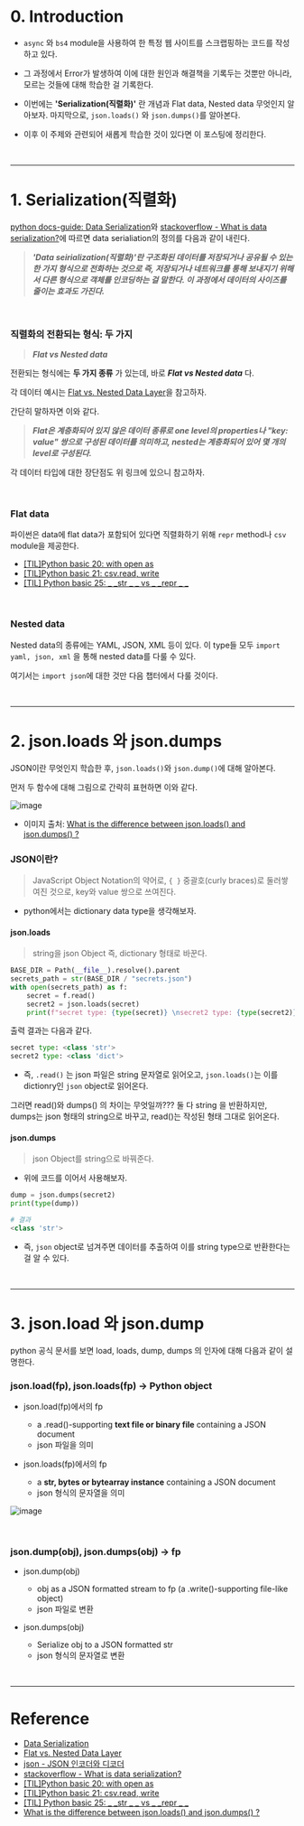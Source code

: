 # 0. Introduction 


- `async` 와 `bs4` module을 사용하여 한 특정 웹 사이트를 스크랩핑하는 코드를 작성하고 있다.

- 그 과정에서 Error가 발생하여 이에 대한 원인과 해결책을 기록두는 것뿐만 아니라, 모르는 것들에 대해 학습한 걸 기록한다. 

- 이번에는 **'Serialization(직렬화)'** 란 개념과 Flat data, Nested data 무엇인지 알아보자. 마지막으로, `json.loads()` 와 `json.dumps()`를 알아본다. 

- 이후 이 주제와 관련되어 새롭게 학습한 것이 있다면 이 포스팅에 정리한다.  

<br>

---

# 1. Serialization(직렬화)

[python docs-guide: Data Serialization](https://docs.python-guide.org/scenarios/serialization/)와 [stackoverflow - What is data serialization?](https://stackoverflow.com/questions/11817950/what-is-data-serialization)에 따르면 data serialiation의 정의를 다음과 같이 내린다. 

> **_'Data seirialization(직렬화)'란 구조화된 데이터를 저장되거나 공유될 수 있는 한 가지 형식으로 전화하는 것으로 즉, 저장되거나 네트워크를 통해 보내지기 위해서 다른 형식으로 객체를 인코딩하는 걸 말한다. 이 과정에서 데이터의 사이즈를 줄이는 효과도 가진다._**


<br>

### 직렬화의 전환되는 형식: 두 가지

> **_Flat vs Nested data_**

전환되는 형식에는 **두 가지 종류** 가 있는데, 바로 **_Flat vs Nested data_** 다. 


각 데이터 예시는 [Flat vs. Nested Data Layer](https://community.tealiumiq.com/t5/TLC-Blog/Flat-vs-Nested-Data-Layer/ba-p/31395)을 참고하자.


간단히 말하자면 이와 같다.

> **_Flat은 계층화되어 있지 않은 데이터 종류로 one level의 properties나 "key: value" 쌍으로 구성된 데이터를 의미하고, nested는 계층화되어 있어 몇 개의 level로 구성된다._**

각 데이터 타입에 대한 장단점도 위 링크에 있으니 참고하자. 


<br>

### Flat data

파이썬은 data에 flat data가 포함되어 있다면 직렬화하기 위해 `repr` method나 `csv` module을 제공한다.  

- [[TIL]Python basic 20: with open as](https://jeha00.github.io/post/python/python_basic_20_filewriteread_1/)
- [[TIL]Python basic 21: csv.read, write](https://jeha00.github.io/post/python/python_basic_21_filereadwrite_2/)
- [[TIL] Python basic 25: _ _str _ _ vs _ _repr _ _](https://jeha00.github.io/post/python/python_basic_25_str_repr/)



<br>

### Nested data 

Nested data의 종류에는 YAML, JSON, XML 등이 있다. 이 type들 모두 `import yaml, json, xml` 을 통해 nested data를 다룰 수 있다.  

여기서는 `import json`에 대한 것만 다음 챕터에서 다룰 것이다.  


<br>


---


# 2. json.loads 와 json.dumps


JSON이란 무엇인지 학습한 후, `json.loads()`와 `json.dump()`에 대해 알아본다. 

먼저 두 함수에 대해 그림으로 간략히 표현하면 이와 같다.


![image](https://user-images.githubusercontent.com/78094972/182030027-6d2756d3-0e0f-42ec-a36e-14376bff605b.PNG)

- 이미지 출처: [What is the difference between json.loads() and json.dumps() ?](https://www.educative.io/answers/what-is-the-difference-between-jsonloads-and-jsondumps) 



### JSON이란?

> JavaScript Object Notation의 약어로, `{ }` 중괄호(curly braces)로 둘러쌓여진 것으로, key와 value 쌍으로 쓰여진다.  

- python에서는 dictionary data type을 생각해보자.  

#### json.loads

> string을 json Object 즉, dictionary 형태로 바꾼다.

```python
BASE_DIR = Path(__file__).resolve().parent
secrets_path = str(BASE_DIR / "secrets.json")
with open(secrets_path) as f:
    secret = f.read()
    secret2 = json.loads(secret)
    print(f"secret type: {type(secret)} \nsecret2 type: {type(secret2)}")
```

출력 결과는 다음과 같다. 

```python
secret type: <class 'str'> 
secret2 type: <class 'dict'>
```

- 즉, `.read()` 는 json 파일은 string 문자열로 읽어오고, `json.loads()`는 이를 dictionry인 `json` object로 읽어온다.   


그러면 read()와 dumps() 의 차이는 무엇일까??? 
둘 다 string 을 반환하지만, dumps는 json 형태의 string으로 바꾸고, read()는 작성된 형태 그대로 읽어온다.

#### json.dumps

> json Object를 string으로 바꿔준다. 

- 위에 코드를 이어서 사용해보자. 

```python
dump = json.dumps(secret2)
print(type(dump))

# 결과
<class 'str'>
```

- 즉, `json` object로 넘겨주면 데이터를 추출하여 이를 string type으로 반환한다는 걸 알 수 있다.  

<br>

---
# 3. json.load 와 json.dump

python 공식 문서를 보면 load, loads, dump, dumps 의 인자에 대해 다음과 같이 설명한다.

### json.load(fp), json.loads(fp) -> Python object

- json.load(fp)에서의 fp
    - a .read()-supporting **text file or binary file** containing a JSON document
    - json 파일을 의미

- json.loads(fp)에서의 fp
    - a **str, bytes or bytearray instance** containing a JSON document
    - json 형식의 문자열을 의미 

![image](https://s1.md5.ltd/image/364d7e35ffaa0788c6f057031198bba7.png)


<br>


### json.dump(obj), json.dumps(obj) -> fp

- json.dump(obj)
    - obj as a JSON formatted stream to fp (a .write()-supporting file-like object)
    - json 파일로 변환

- json.dumps(obj)
    - Serialize obj to a JSON formatted str 
    - json 형식의 문자열로 변환


<br>

---


# Reference

- [Data Serialization](https://docs.python-guide.org/scenarios/serialization/)
- [Flat vs. Nested Data Layer](https://community.tealiumiq.com/t5/TLC-Blog/Flat-vs-Nested-Data-Layer/ba-p/31395)
- [json - JSON 인코더와 디코더](https://docs.python.org/ko/3/library/json.html)
- [stackoverflow - What is data serialization?](https://stackoverflow.com/questions/11817950/what-is-data-serialization)
- [[TIL]Python basic 20: with open as](https://jeha00.github.io/post/python/python_basic_20_filewriteread_1/)
- [[TIL]Python basic 21: csv.read, write](https://jeha00.github.io/post/python/python_basic_21_filereadwrite_2/)
- [[TIL] Python basic 25: _ _str _ _ vs _ _repr _ _](https://jeha00.github.io/post/python/python_basic_25_str_repr/)
- [What is the difference between json.loads() and json.dumps() ?](https://www.educative.io/answers/what-is-the-difference-between-jsonloads-and-jsondumps)